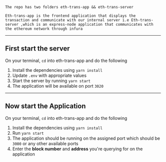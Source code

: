 ```
The repo has two folders eth-trans-app && eth-trans-server

Eth-trans-app is the frontend application that displays the transaction and communicate with our internal server i.e Eth-trans-server ,which is an express-node application that communicates with the ethereum network through infura
```



---
## First start the server

On your terminal, ```cd``` into eth-trans-app and do the following
1. Install the dependencies using ```yarn install```
2. Update ```.env``` with appropriate values
2. Start the server by running ```yarn start```
3. The application will be available on port ```3020```


---
## Now start the Application

On your terminal, ```cd``` into eth-trans-app and do the following
1. Install the dependencies using ```yarn install```
2. Run ```yarn start```
3. The application should be running on the assigned port which should be ```3000``` or any other available ports
4. Enter the **block number** and **address** you're querying for on the application

